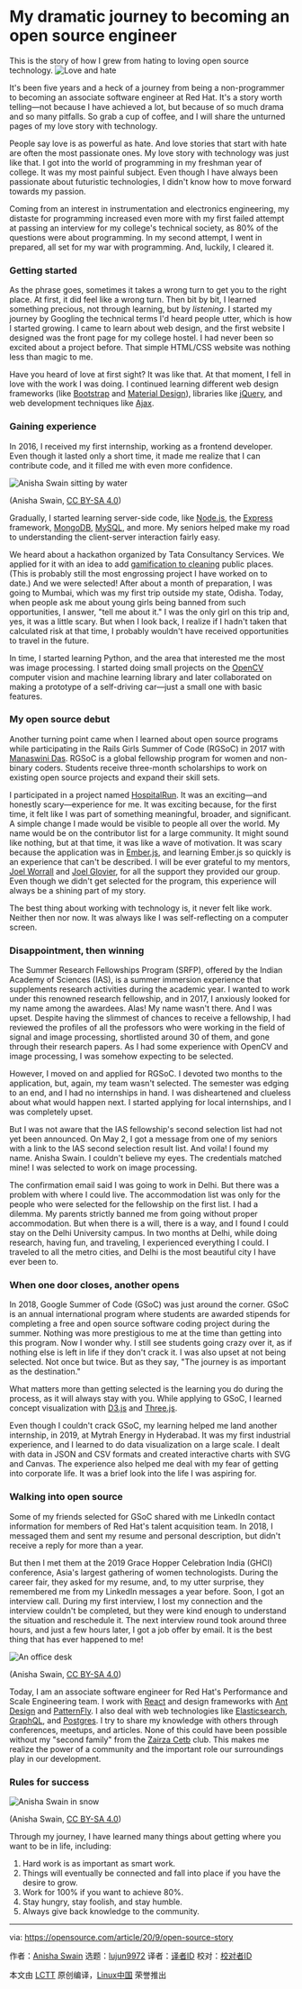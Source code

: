 [#]: collector: (lujun9972)
[#]: translator: ( )
[#]: reviewer: ( )
[#]: publisher: ( )
[#]: url: ( )
[#]: subject: (My dramatic journey to becoming an open source engineer)
[#]: via: (https://opensource.com/article/20/9/open-source-story)
[#]: author: (Anisha Swain https://opensource.com/users/anishaswain)

My dramatic journey to becoming an open source engineer
======
This is the story of how I grew from hating to loving open source
technology.
![Love and hate][1]

It's been five years and a heck of a journey from being a non-programmer to becoming an associate software engineer at Red Hat. It's a story worth telling—not because I have achieved a lot, but because of so much drama and so many pitfalls. So grab a cup of coffee, and I will share the unturned pages of my love story with technology.

People say love is as powerful as hate. And love stories that start with hate are often the most passionate ones. My love story with technology was just like that. I got into the world of programming in my freshman year of college. It was my most painful subject. Even though I have always been passionate about futuristic technologies, I didn't know how to move forward towards my passion.

Coming from an interest in instrumentation and electronics engineering, my distaste for programming increased even more with my first failed attempt at passing an interview for my college's technical society, as 80% of the questions were about programming. In my second attempt, I went in prepared, all set for my war with programming. And, luckily, I cleared it.

### Getting started

As the phrase goes, sometimes it takes a wrong turn to get you to the right place. At first, it did feel like a wrong turn. Then bit by bit, I learned something precious, not through learning, but by _listening_. I started my journey by Googling the technical terms I'd heard people utter, which is how I started growing. I came to learn about web design, and the first website I designed was the front page for my college hostel. I had never been so excited about a project before. That simple HTML/CSS website was nothing less than magic to me.

Have you heard of love at first sight? It was like that. At that moment, I fell in love with the work I was doing. I continued learning different web design frameworks (like [Bootstrap][2] and [Material Design][3]), libraries like [jQuery][4], and web development techniques like [Ajax][5].

### Gaining experience

In 2016, I received my first internship, working as a frontend developer. Even though it lasted only a short time, it made me realize that I can contribute code, and it filled me with even more confidence.

![Anisha Swain sitting by water][6]

(Anisha Swain, [CC BY-SA 4.0][7])

Gradually, I started learning server-side code, like [Node.js][8], the [Express][9] framework, [MongoDB][10], [MySQL][11], and more. My seniors helped make my road to understanding the client-server interaction fairly easy.

We heard about a hackathon organized by Tata Consultancy Services. We applied for it with an idea to add [gamification to cleaning][12] public places. (This is probably still the most engrossing project I have worked on to date.) And we were selected! After about a month of preparation, I was going to Mumbai, which was my first trip outside my state, Odisha. Today, when people ask me about young girls being banned from such opportunities, I answer, "tell me about it." I was the only girl on this trip and, yes, it was a little scary. But when I look back, I realize if I hadn't taken that calculated risk at that time, I probably wouldn't have received opportunities to travel in the future.

In time, I started learning Python, and the area that interested me the most was image processing. I started doing small projects on the [OpenCV][13] computer vision and machine learning library and later collaborated on making a prototype of a self-driving car—just a small one with basic features.

### My open source debut

Another turning point came when I learned about open source programs while participating in the Rails Girls Summer of Code (RGSoC) in 2017 with [Manaswini Das][14]. RGSoC is a global fellowship program for women and non-binary coders. Students receive three-month scholarships to work on existing open source projects and expand their skill sets.

I participated in a project named [HospitalRun][15]. It was an exciting—and honestly scary—experience for me. It was exciting because, for the first time, it felt like I was part of something meaningful, broader, and significant. A simple change I made would be visible to people all over the world. My name would be on the contributor list for a large community. It might sound like nothing, but at that time, it was like a wave of motivation. It was scary because the application was in [Ember.js][16], and learning Ember.js so quickly is an experience that can't be described. I will be ever grateful to my mentors, [Joel Worrall][17] and [Joel Glovier][18], for all the support they provided our group. Even though we didn't get selected for the program, this experience will always be a shining part of my story.

The best thing about working with technology is, it never felt like work. Neither then nor now. It was always like I was self-reflecting on a computer screen.

### Disappointment, then winning

The Summer Research Fellowships Program (SRFP), offered by the Indian Academy of Sciences (IAS), is a summer immersion experience that supplements research activities during the academic year. I wanted to work under this renowned research fellowship, and in 2017, I anxiously looked for my name among the awardees. Alas! My name wasn't there. And I was upset. Despite having the slimmest of chances to receive a fellowship, I had reviewed the profiles of all the professors who were working in the field of signal and image processing, shortlisted around 30 of them, and gone through their research papers. As I had some experience with OpenCV and image processing, I was somehow expecting to be selected.

However, I moved on and applied for RGSoC. I devoted two months to the application, but, again, my team wasn't selected. The semester was edging to an end, and I had no internships in hand. I was disheartened and clueless about what would happen next. I started applying for local internships, and I was completely upset.

But I was not aware that the IAS fellowship's second selection list had not yet been announced. On May 2, I got a message from one of my seniors with a link to the IAS second selection result list. And voila! I found my name. Anisha Swain. I couldn't believe my eyes. The credentials matched mine! I was selected to work on image processing.

The confirmation email said I was going to work in Delhi. But there was a problem with where I could live. The accommodation list was only for the people who were selected for the fellowship on the first list. I had a dilemma. My parents strictly banned me from going without proper accommodation. But when there is a will, there is a way, and I found I could stay on the Delhi University campus. In two months at Delhi, while doing research, having fun, and traveling, I experienced everything I could. I traveled to all the metro cities, and Delhi is the most beautiful city I have ever been to.

### When one door closes, another opens

In 2018, Google Summer of Code (GSoC) was just around the corner. GSoC is an annual international program where students are awarded stipends for completing a free and open source software coding project during the summer. Nothing was more prestigious to me at the time than getting into this program. Now I wonder why. I still see students going crazy over it, as if nothing else is left in life if they don't crack it. I was also upset at not being selected. Not once but twice. But as they say, "The journey is as important as the destination."

What matters more than getting selected is the learning you do during the process, as it will always stay with you. While applying to GSoC, I learned concept visualization with [D3.js][19] and [Three.js][20].

Even though I couldn't crack GSoC, my learning helped me land another internship, in 2019, at Mytrah Energy in Hyderabad. It was my first industrial experience, and I learned to do data visualization on a large scale. I dealt with data in JSON and CSV formats and created interactive charts with SVG and Canvas. The experience also helped me deal with my fear of getting into corporate life. It was a brief look into the life I was aspiring for.

### Walking into open source

Some of my friends selected for GSoC shared with me LinkedIn contact information for members of Red Hat's talent acquisition team. In 2018, I messaged them and sent my resume and personal description, but didn't receive a reply for more than a year.

But then I met them at the 2019 Grace Hopper Celebration India (GHCI) conference, Asia's largest gathering of women technologists. During the career fair, they asked for my resume, and, to my utter surprise, they remembered me from my LinkedIn messages a year before. Soon, I got an interview call. During my first interview, I lost my connection and the interview couldn't be completed, but they were kind enough to understand the situation and reschedule it. The next interview round took around three hours, and just a few hours later, I got a job offer by email. It is the best thing that has ever happened to me!

![An office desk][21]

(Anisha Swain, [CC BY-SA 4.0][7])

Today, I am an associate software engineer for Red Hat's Performance and Scale Engineering team. I work with [React][22] and design frameworks with [Ant Design][23] and [PatternFly][24]. I also deal with web technologies like [Elasticsearch][25], [GraphQL][26], and [Postgres][27]. I try to share my knowledge with others through conferences, meetups, and articles. None of this could have been possible without my "second family" from the [Zairza Cetb][28] club. This makes me realize the power of a community and the important role our surroundings play in our development.

### Rules for success

![Anisha Swain in snow][29]

(Anisha Swain, [CC BY-SA 4.0][7])

Through my journey, I have learned many things about getting where you want to be in life, including:

  1. Hard work is as important as smart work.
  2. Things will eventually be connected and fall into place if you have the desire to grow.
  3. Work for 100% if you want to achieve 80%.
  4. Stay hungry, stay foolish, and stay humble.
  5. Always give back knowledge to the community.



--------------------------------------------------------------------------------

via: https://opensource.com/article/20/9/open-source-story

作者：[Anisha Swain][a]
选题：[lujun9972][b]
译者：[译者ID](https://github.com/译者ID)
校对：[校对者ID](https://github.com/校对者ID)

本文由 [LCTT](https://github.com/LCTT/TranslateProject) 原创编译，[Linux中国](https://linux.cn/) 荣誉推出

[a]: https://opensource.com/users/anishaswain
[b]: https://github.com/lujun9972
[1]: https://opensource.com/sites/default/files/styles/image-full-size/public/lead-images/business_lovehate_0310.png?itok=2IBhQqIn (Love and hate)
[2]: https://getbootstrap.com/
[3]: https://material.io/design
[4]: https://jquery.com/
[5]: https://en.wikipedia.org/wiki/Ajax_%28programming%29
[6]: https://opensource.com/sites/default/files/uploads/anishaswain_seaside.jpg (Anisha Swain sitting by water)
[7]: https://creativecommons.org/licenses/by-sa/4.0/
[8]: https://nodejs.org
[9]: https://expressjs.com/
[10]: https://www.mongodb.com/
[11]: https://www.mysql.com/
[12]: https://github.com/Anisha1234/Clean_Clan
[13]: https://opencv.org/
[14]: https://www.linkedin.com/in/manaswini-das/
[15]: https://hospitalrun.io/
[16]: https://emberjs.com/
[17]: https://www.linkedin.com/in/jworrall/
[18]: https://www.linkedin.com/in/jglovier/
[19]: https://d3js.org/
[20]: https://threejs.org/
[21]: https://opensource.com/sites/default/files/uploads/anishaswain_desk.jpg (An office desk)
[22]: https://reactjs.org/
[23]: https://ant.design/
[24]: https://www.patternfly.org/
[25]: https://www.elastic.co/elasticsearch/
[26]: https://graphql.org/
[27]: https://www.postgresql.org/
[28]: https://medium.com/u/a9c306e657d0?source=post_page-----aa2c4cb5d924----------------------
[29]: https://opensource.com/sites/default/files/uploads/anishaswain_snow.jpg (Anisha Swain in snow)
